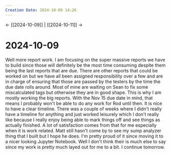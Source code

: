 ```yaml
---
Creation Date: 2024-10-09 14:26
---
```


<- [[2024-10-09]] | [[2024-10-11]]  ->

# 2024-10-09
Well more report work. I am focusing on the super massive reports we have to build since those will definitely be the most time consuming despite them being the last reports that are due. There are other reports that could be worked on but we have all been assigned responsibility over a few and are in charge of ensuring that those are passed by the testers by the time the due date rolls around. Most of mine are waiting on Sean to fix some miscalculated tags but otherwise they are in good shape. This is why I am mostly working the big reports. With the Nov 15 due date in mind, that means I probably won't be able to do any work for Rod until then. It is nice to have a clear timeline. There was a couple of weeks where I didn't really have a timeline for anything and just worked leisurely which I don't really like because I really enjoy being able to mark things off and see things as actually finished. A lot of satisfaction comes from that for me especially when it is work related. Matt still hasn't come by to see my sump analyzer thing that I built but I hope he does. I'm pretty proud of it since moving it to a nicer looking Jupyter Notebook. Well I don't think their is much else to say since my work is pretty much layed out for me to a bit. I continue tomorrow.